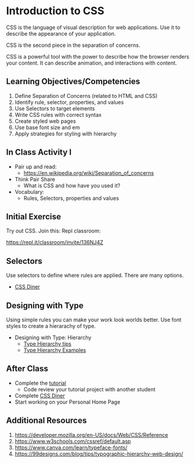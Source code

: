 # Introduction to CSS

CSS is the language of visual description for web applications. 
Use it to describe the appearance of your application. 

CSS is the second piece in the separation of concerns. 

CSS is a powerful tool with the power to describe how the browser renders your content. It can describe animation, and interactions with content. 

## Learning Objectives/Competencies

1. Define Separation of Concerns (related to HTML and CSS)
1. Identify rule, selector, properties, and values
1. Use Selectors to target elements
1. Write CSS rules with correct syntax
1. Create styled web pages
1. Use base font size and em
1. Apply strategies for styling with hierarchy

## In Class Activity I

- Pair up and read: 
  - https://en.wikipedia.org/wiki/Separation_of_concerns
- Think Pair Share
  - What is CSS and how have you used it? 
- Vocabulary: 
  - Rules, Selectors, properties and values

## Initial Exercise

Try out CSS. Join this: Repl classroom: 

https://repl.it/classroom/invite/136NJ4Z
  
## Selectors 

Use selectors to define where rules are applied. 
There are many options. 

- [CSS Diner](https://flukeout.github.io)

## Designing with Type 

Using simple rules you can make your work look worlds better. 
Use font styles to create a hierarachy of type. 

- Designing with Type: Hierarchy
  - [Type Hierarchy tips](https://99designs.com/blog/tips/typographic-hierarchy-web-design/)
  - [Type Hierarchy Examples](https://www.canva.com/learn/typeface-fonts/)
  
## After Class

- Complete the [tutorial](https://www.makeschool.com/academy/track/we-sell-shoes) 
  - Code review your tutorial project with another student
- Complete [CSS Diner](https://flukeout.github.io)
- Start working on your Personal Home Page

## Additional Resources

1. https://developer.mozilla.org/en-US/docs/Web/CSS/Reference
1. https://www.w3schools.com/cssref/default.asp
1. https://www.canva.com/learn/typeface-fonts/
1. https://99designs.com/blog/tips/typographic-hierarchy-web-design/
